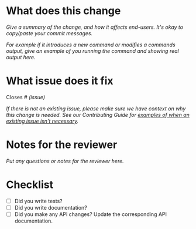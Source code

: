 # What does this change
_Give a summary of the change, and how it affects end-users. It's okay to copy/paste your commit messages._

_For example if it introduces a new command or modifies a commands output, give an example of you running the command and showing real output here._

# What issue does it fix
Closes # _(issue)_

_If there is not an existing issue, please make sure we have context on why this change is needed. See our Contributing Guide for [examples of when an existing issue isn't necessary][1]._

[1]: https://getporter.org/src/CONTRIBUTING.md#when-to-open-a-pull-request

# Notes for the reviewer
_Put any questions or notes for the reviewer here._

# Checklist
- [ ] Did you write tests?
- [ ] Did you write documentation?
- [ ] Did you make any API changes? Update the corresponding API documentation.

[contributors]: https://getporter.org/src/CONTRIBUTORS.md